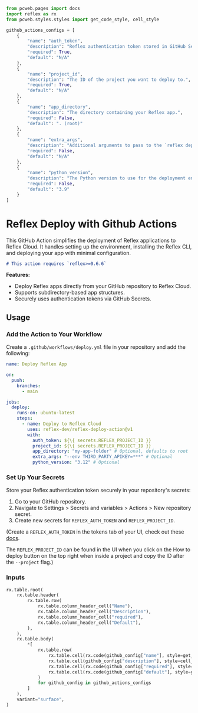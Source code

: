 ```python exec
from pcweb.pages import docs
import reflex as rx
from pcweb.styles.styles import get_code_style, cell_style

github_actions_configs = [
    {
        "name": "auth_token",
        "description": "Reflex authentication token stored in GitHub Secrets.",
        "required": True,
        "default": "N/A"
    },
    {
        "name": "project_id",
        "description": "The ID of the project you want to deploy to.",
        "required": True,
        "default": "N/A"
    },
    {
        "name": "app_directory",
        "description": "The directory containing your Reflex app.",
        "required": False,
        "default": ". (root)"
    },
    {
        "name": "extra_args",
        "description": "Additional arguments to pass to the `reflex deploy` command.",
        "required": False,
        "default": "N/A"
    },
    {
        "name": "python_version",
        "description": "The Python version to use for the deployment environment.",
        "required": False,
        "default": "3.9"
    }
]
```

# Reflex Deploy with Github Actions

This GitHub Action simplifies the deployment of Reflex applications to Reflex Cloud. It handles setting up the environment, installing the Reflex CLI, and deploying your app with minimal configuration.

```md alert info
# This action requires `reflex>=0.6.6`
```

**Features:**
- Deploy Reflex apps directly from your GitHub repository to Reflex Cloud.
- Supports subdirectory-based app structures.
- Securely uses authentication tokens via GitHub Secrets.

## Usage
### Add the Action to Your Workflow
Create a `.github/workflows/deploy.yml` file in your repository and add the following:

```yaml
name: Deploy Reflex App

on:
  push:
    branches:
      - main

jobs:
  deploy:
    runs-on: ubuntu-latest
    steps:
      - name: Deploy to Reflex Cloud
        uses: reflex-dev/reflex-deploy-action@v1
        with:
          auth_token: ${\{ secrets.REFLEX_PROJECT_ID }}
          project_id: ${\{ secrets.REFLEX_PROJECT_ID }}
          app_directory: "my-app-folder" # Optional, defaults to root
          extra_args: "--env THIRD_PARTY_APIKEY=***" # Optional
          python_version: "3.12" # Optional
```

### Set Up Your Secrets
Store your Reflex authentication token securely in your repository's secrets:


1. Go to your GitHub repository.
2. Navigate to Settings > Secrets and variables > Actions > New repository secret.
3. Create new secrets for `REFLEX_AUTH_TOKEN` and `REFLEX_PROJECT_ID`. 

(Create a `REFLEX_AUTH_TOKEN` in the tokens tab of your UI, check out these [docs]({docs.hosting.tokens.path}#tokens). 

The `REFLEX_PROJECT_ID` can be found in the UI when you click on the How to deploy button on the top right when inside a project and copy the ID after the `--project` flag.)



### Inputs

```python eval
rx.table.root(
    rx.table.header(
        rx.table.row(
            rx.table.column_header_cell("Name"),
            rx.table.column_header_cell("Description"),
            rx.table.column_header_cell("required"),
            rx.table.column_header_cell("Default"),
        ),
    ),
    rx.table.body(
        *[
            rx.table.row(
                rx.table.cell(rx.code(github_config["name"], style=get_code_style("violet"))),
                rx.table.cell(github_config["description"], style=cell_style),
                rx.table.cell(rx.code(github_config["required"], style=get_code_style("violet"))),
                rx.table.cell(rx.code(github_config["default"], style=get_code_style("violet")), min_width="100px"),
            )
            for github_config in github_actions_configs
        ]
    ),
    variant="surface",
)
```